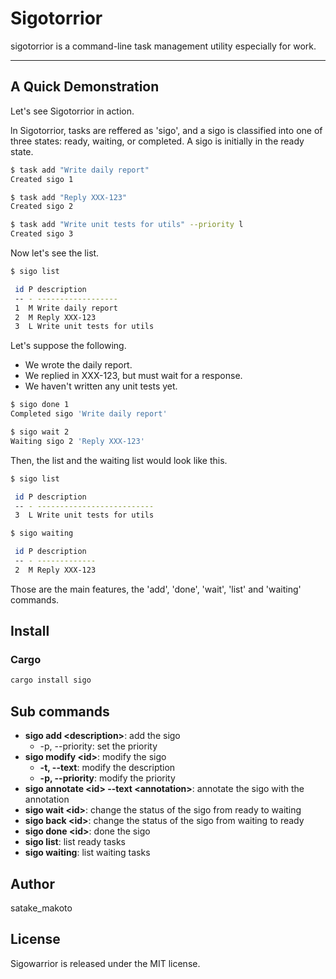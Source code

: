 # Sigotorrior

sigotorrior is a command-line task management utility especially for work.

---

## A Quick Demonstration

Let's see Sigotorrior in action.

ln Sigotorrior, tasks are reffered as 'sigo', and a sigo is classified into one of three states: ready, waiting, or completed.
A sigo is initially in the ready state.

```bash
$ task add "Write daily report"
Created sigo 1

$ task add "Reply XXX-123"
Created sigo 2

$ task add "Write unit tests for utils" --priority l
Created sigo 3

```

Now let's see the list.

```bash
$ sigo list

 id P description
 -- - ------------------
 1  M Write daily report
 2  M Reply XXX-123
 3  L Write unit tests for utils

```

Let's suppose the following.

* We wrote the daily report.
* We replied in XXX-123, but must wait for a response.
* We haven't written any unit tests yet.

```bash
$ sigo done 1
Completed sigo 'Write daily report'

$ sigo wait 2
Waiting sigo 2 'Reply XXX-123'

```

Then, the list and the waiting list would look like this.

```bash
$ sigo list

 id P description
 -- - --------------------------
 3  L Write unit tests for utils

$ sigo waiting

 id P description
 -- - -------------
 2  M Reply XXX-123

```

Those are the main features, the 'add', 'done', 'wait', 'list' and 'waiting' commands.

## Install

### Cargo

```bash
cargo install sigo
```

## Sub commands

* **sigo add \<description\>**: add the sigo
  * -p, --priority: set the priority
* **sigo modify \<id\>**: modify the sigo
  * **-t, --text**: modify the description
  * **-p, --priority**: modify the priority
* **sigo annotate \<id\> --text \<annotation\>**: annotate the sigo with the annotation
* **sigo wait \<id\>**: change the status of the sigo from ready to waiting
* **sigo back \<id\>**: change the status of the sigo from waiting to ready
* **sigo done \<id\>**: done the sigo
* **sigo list**: list ready tasks
* **sigo waiting**: list waiting tasks

## Author

satake_makoto

## License

Sigowarrior is released under the MIT license.
